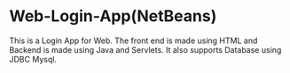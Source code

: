 # Web-Login-App(NetBeans)
This is a Login App for Web.
The front end is made using HTML and Backend is made using Java and Servlets.
It also supports Database using JDBC Mysql.
